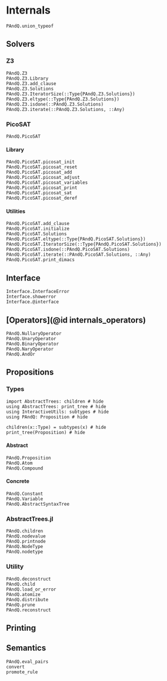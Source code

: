 
# Internals

```@docs
PAndQ.union_typeof
```

## Solvers

### Z3

```@docs
PAndQ.Z3
PAndQ.Z3.Library
PAndQ.Z3.add_clause
PAndQ.Z3.Solutions
PAndQ.Z3.IteratorSize(::Type{PAndQ.Z3.Solutions})
PAndQ.Z3.eltype(::Type{PAndQ.Z3.Solutions})
PAndQ.Z3.isdone(::PAndQ.Z3.Solutions)
PAndQ.Z3.iterate(::PAndQ.Z3.Solutions, ::Any)
```

### PicoSAT

```@docs
PAndQ.PicoSAT
```

#### Library

```@docs
PAndQ.PicoSAT.picosat_init
PAndQ.PicoSAT.picosat_reset
PAndQ.PicoSAT.picosat_add
PAndQ.PicoSAT.picosat_adjust
PAndQ.PicoSAT.picosat_variables
PAndQ.PicoSAT.picosat_print
PAndQ.PicoSAT.picosat_sat
PAndQ.PicoSAT.picosat_deref
```

#### Utilities

```@docs
PAndQ.PicoSAT.add_clause
PAndQ.PicoSAT.initialize
PAndQ.PicoSAT.Solutions
PAndQ.PicoSAT.eltype(::Type{PAndQ.PicoSAT.Solutions})
PAndQ.PicoSAT.IteratorSize(::Type{PAndQ.PicoSAT.Solutions})
PAndQ.PicoSAT.isdone(::PAndQ.PicoSAT.Solutions)
PAndQ.PicoSAT.iterate(::PAndQ.PicoSAT.Solutions, ::Any)
PAndQ.PicoSAT.print_dimacs
```

## Interface

```@docs
Interface.InterfaceError
Interface.showerror
Interface.@interface
```

## [Operators](@id internals_operators)

```@docs
PAndQ.NullaryOperator
PAndQ.UnaryOperator
PAndQ.BinaryOperator
PAndQ.NaryOperator
PAndQ.AndOr
```

## Propositions

### Types

```@example
import AbstractTrees: children # hide
using AbstractTrees: print_tree # hide
using InteractiveUtils: subtypes # hide
using PAndQ: Proposition # hide

children(x::Type) = subtypes(x) # hide
print_tree(Proposition) # hide
```

#### Abstract

```@docs
PAndQ.Proposition
PAndQ.Atom
PAndQ.Compound
```

#### Concrete

```@docs
PAndQ.Constant
PAndQ.Variable
PAndQ.AbstractSyntaxTree
```

### AbstractTrees.jl

```@docs
PAndQ.children
PAndQ.nodevalue
PAndQ.printnode
PAndQ.NodeType
PAndQ.nodetype
```

### Utility

```@docs
PAndQ.deconstruct
PAndQ.child
PAndQ.load_or_error
PAndQ.atomize
PAndQ.distribute
PAndQ.prune
PAndQ.reconstruct
```

## Printing

## Semantics

```@docs
PAndQ.eval_pairs
convert
promote_rule
```
